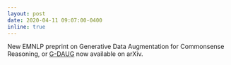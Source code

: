 ```yaml
---
layout: post
date: 2020-04-11 09:07:00-0400
inline: true
---
```


New EMNLP preprint on Generative Data Augmentation for Commonsense Reasoning, or [G-DAUG](https://arxiv.org/abs/2004.11546) now available on arXiv.
